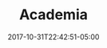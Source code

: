 ---
categories:
- ""
- ""
date: "2017-10-31T22:42:51-05:00"
description: "Click here for more information about my academic background"
draft: false
image: lbs.jpg
keywords: ""
slug: Academia
title: Academia
---